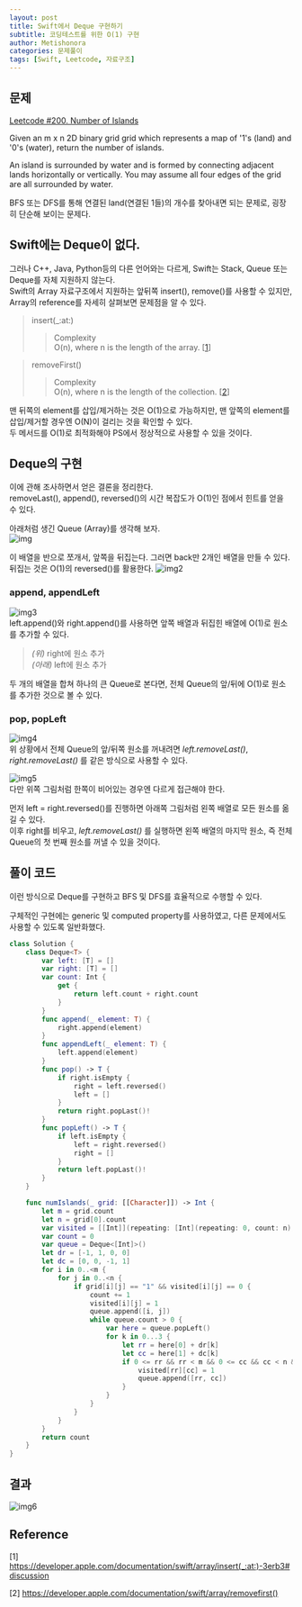 ```yaml
---
layout: post
title: Swift에서 Deque 구현하기
subtitle: 코딩테스트를 위한 O(1) 구현
author: Metishonora
categories: 문제풀이
tags: [Swift, Leetcode, 자료구조]
---
```


## 문제

[Leetcode #200. Number of Islands](https://leetcode.com/problems/number-of-islands)

Given an m x n 2D binary grid grid which represents a map of '1's (land) and '0's (water), return the number of islands.

An island is surrounded by water and is formed by connecting adjacent lands horizontally or vertically. You may assume all four edges of the grid are all surrounded by water.

BFS 또는 DFS를 통해 연결된 land(연결된 1들)의 개수를 찾아내면 되는 문제로, 굉장히 단순해 보이는 문제다.

## Swift에는 Deque이 없다.

그러나 C++, Java, Python등의 다른 언어와는 다르게,
Swift는 Stack, Queue 또는 Deque를 자체 지원하지 않는다. <br>
Swift의 Array 자료구조에서 지원하는 앞뒤쪽 insert(), remove()를 사용할 수 있지만,
Array의 reference를 자세히 살펴보면 문제점을 알 수 있다.

> insert(_:at:)
>> Complexity <br>
>> O(n), where n is the length of the array. [[1]]

> removeFirst()
>> Complexity <br>
>> O(n), where n is the length of the collection. [[2]]

맨 뒤쪽의 element를 삽입/제거하는 것은 O(1)으로 가능하지만, 맨 앞쪽의 element를 삽입/제거할 경우엔 O(N)이 걸리는 것을 확인할 수 있다.<br>
두 메서드를 O(1)로 최적화해야 PS에서 정상적으로 사용할 수 있을 것이다.

## Deque의 구현
이에 관해 조사하면서 얻은 결론을 정리한다. <br>
removeLast(), append(), reversed()의 시간 복잡도가 O(1)인 점에서 힌트를 얻을 수 있다. <br>

아래처럼 생긴 Queue (Array)를 생각해 보자. <Br>
![img](/assets/posts/230801-1.png) <br>

이 배열을 반으로 쪼개서, 앞쪽을 뒤집는다. 그러면 back만 2개인 배열을 만들 수 있다. <br>
뒤집는 것은 O(1)의 reversed()를 활용한다.
![img2](/assets/posts/230801-2.png) <br>

### append, appendLeft
![img3](/assets/posts/230801-3.png) <br>
left.append()와 right.append()를 사용하면
앞쪽 배열과 뒤집힌 배열에 O(1)로 원소를 추가할 수 있다.

>*(위)* right에 원소 추가<br>
>*(아래)* left에 원소 추가

두 개의 배열을 합쳐 하나의 큰 Queue로 본다면,
전체 Queue의 앞/뒤에 O(1)로 원소를 추가한 것으로 볼 수 있다.

### pop, popLeft
![img4](/assets/posts/230801-4.png) <br>
위 상황에서 전체 Queue의 앞/뒤쪽 원소를 꺼내려면 *left.removeLast()*, *right.removeLast()* 를 같은 방식으로 사용할 수 있다.

![img5](/assets/posts/230801-5.png) <br>
다만 위쪽 그림처럼 한쪽이 비어있는 경우엔 다르게 접근해야 한다.

먼저 left = right.reversed()를 진행하면 아래쪽 그림처럼 왼쪽 배열로 모든 원소를 옮길 수 있다. <br>
이후 right를 비우고, *left.removeLast()* 를 실행하면 왼쪽 배열의 마지막 원소, 즉 전체 Queue의 첫 번째 원소를 꺼낼 수 있을 것이다.

## 풀이 코드
이런 방식으로 Deque를 구현하고 BFS 및 DFS를 효율적으로 수행할 수 있다.<br>

구체적인 구현에는 generic 및 computed property를 사용하였고,
다른 문제에서도 사용할 수 있도록 일반화했다. <br>

```Swift
class Solution {
    class Deque<T> {
        var left: [T] = []
        var right: [T] = []
        var count: Int {
            get {
                return left.count + right.count
            }
        }
        func append(_ element: T) {
            right.append(element)
        }
        func appendLeft(_ element: T) {
            left.append(element)
        }
        func pop() -> T {
            if right.isEmpty {
                right = left.reversed()
                left = []
            }
            return right.popLast()!
        }
        func popLeft() -> T {
            if left.isEmpty {
                left = right.reversed()
                right = []
            }
            return left.popLast()!
        }
    }

    func numIslands(_ grid: [[Character]]) -> Int {
        let m = grid.count
        let n = grid[0].count
        var visited = [[Int]](repeating: [Int](repeating: 0, count: n), count: m)
        var count = 0
        var queue = Deque<[Int]>()
        let dr = [-1, 1, 0, 0]
        let dc = [0, 0, -1, 1]
        for i in 0..<m {
            for j in 0..<n {
                if grid[i][j] == "1" && visited[i][j] == 0 {
                    count += 1
                    visited[i][j] = 1
                    queue.append([i, j])
                    while queue.count > 0 {
                        var here = queue.popLeft()
                        for k in 0...3 {
                            let rr = here[0] + dr[k]
                            let cc = here[1] + dc[k]
                            if 0 <= rr && rr < m && 0 <= cc && cc < n && grid[rr][cc] == "1" && visited[rr][cc] == 0 {
                                visited[rr][cc] = 1
                                queue.append([rr, cc])
                            }
                        }
                    }
                }
            }
        }
        return count
    }
}
```

## 결과
![img6](/assets/posts/230801-6.png)

## Reference
\[1] https://developer.apple.com/documentation/swift/array/insert(_:at:)-3erb3#discussion

\[2] https://developer.apple.com/documentation/swift/array/removefirst()

[1]: https://developer.apple.com/documentation/swift/array/insert(_:at:)-3erb3#discussion
[2]: https://developer.apple.com/documentation/swift/array/removefirst()